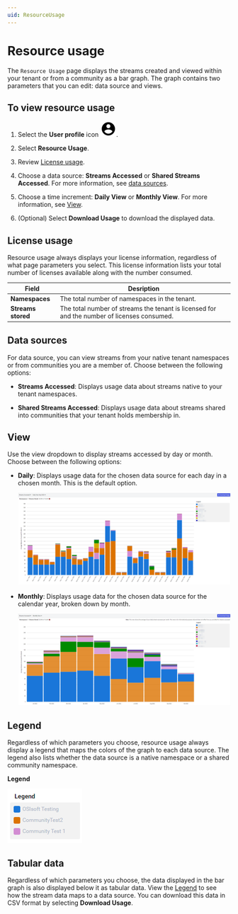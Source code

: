 ```yaml
---
uid: ResourceUsage
---
```


# Resource usage

The `Resource Usage` page displays the streams created and viewed within your tenant or from a community as a bar graph. The graph contains two parameters that you can edit: data source and views.  

## To view resource usage

1. Select the **User profile** icon ![User Profile icon](../../_icons/default/account-circle.svg).

1. Select **Resource Usage**.

1. Review [License usage](#license-usage).

1. Choose a data source: **Streams Accessed** or **Shared Streams Accessed**. For more information, see [data sources](#data-sources).

1. Choose a time increment: **Daily View** or **Monthly View**. For more information, see [View](#view).

1. (Optional) Select **Download Usage** to download  the displayed data.

## License usage

Resource usage always displays your license information, regardless of what page parameters you select. This license information lists your total number of licenses available along with the number consumed.

Field | Desription
--|--
**Namespaces** | The total number of namespaces in the tenant.
**Streams stored** | The total number of streams the tenant is licensed for and the number of licenses consumed.

## Data sources

For data source, you can view streams from your native tenant namespaces or from communities you are a member of. Choose between the following options:

- **Streams Accessed**: Displays usage data about streams native to your tenant namespaces.

- **Shared Streams Accessed**: Displays usage data about streams shared into communities that your tenant holds membership in.

## View

Use the view dropdown to display streams accessed by day or month. Choose between the following options:

- **Daily**: Displays usage data for the chosen data source for each day in a chosen month. This is the default option.

	![streams accessed daily](../../communities/images/streams-accessed-daily.png)

- **Monthly**: Displays usage data for the chosen data source for the calendar year, broken down by month.

	![streams accessed monthly](../../communities/images/streams-accessed-monthly.png)

## Legend

Regardless of which parameters you choose, resource usage always display a legend that maps the colors of the graph to each data source. The legend also lists whether the data source is a native namespace or a shared community namespace. 

**Legend**

![legend](../../communities/images/legend.png)

## Tabular data

Regardless of which parameters you choose, the data displayed in the bar graph is also displayed below it as tabular data. View the [Legend](#legend) to see how the stream data maps to a data source. You can download this data in CSV format by selecting **Download Usage**.